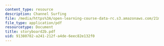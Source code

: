 ```yaml
---
content_type: resource
description: Channel Surfing
file: /media/https%3A/open-learning-course-data-rc.s3.amazonaws.com/21m-734-lighting-design-for-the-theatre-fall-2003/91380782a241212fa4de6eec82e132f0_storyboard2b.pdf
file_type: application/pdf
resourcetype: Document
title: storyboard2b.pdf
uid: 91380782-a241-212f-a4de-6eec82e132f0
---
```

